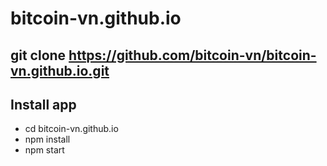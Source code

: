 # bitcoin-vn.github.io

## git clone https://github.com/bitcoin-vn/bitcoin-vn.github.io.git

## Install app

- cd bitcoin-vn.github.io
- npm install
- npm start

